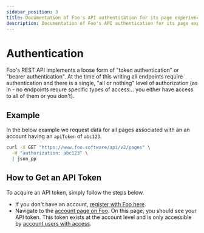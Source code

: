 ```yaml
---
sidebar_position: 3
title: Documentation of Foo's API authentication for its page experience testing services
description: Documentation of Foo's API authentication for its page experience testing services. Foo provides testing and monitoring services using Lighthouse and Web Vitals.
---
```


# Authentication

Foo's REST API implements a loose form of "token authentication" or "bearer authentication". At the time of this writing all endpoints require authentication and there is a single, "all or nothing" level of authorization (as in - no endpoints requre specific types of access... you either have access to all of them or you don't).

## Example

In the below example we request data for all pages associated with an an account having an `apiToken` of `abc123`.

```bash
curl -X GET "https://www.foo.software/api/v2/pages" \
  -H "authorization: abc123" \
  | json_pp
```

## How to Get an API Token

To acquire an API token, simply follow the steps below.

- If you don't have an account, [register with Foo here](https://www.foo.software/register).
- Navigate to the [account page on Foo](https://www.foo.software/account). On this page, you should see your API token. This token exists at the account level and is only accessible by [account users with access](https://www.foo.software/users).
